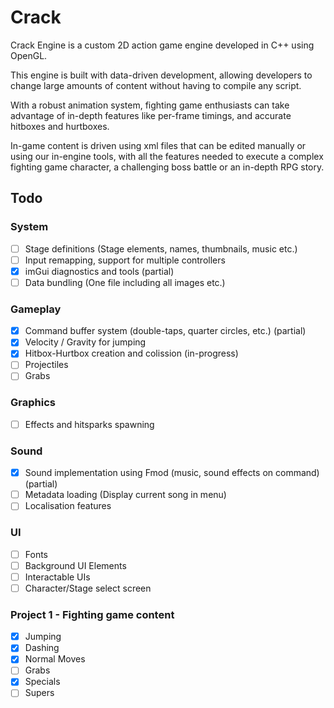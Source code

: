 # Crack
 
Crack Engine is a custom 2D action game engine developed in C++ using OpenGL.

This engine is built with data-driven development, allowing developers to change large amounts of content without having to compile any script.

With a robust animation system, fighting game enthusiasts can take advantage of in-depth features like per-frame timings, and accurate hitboxes and hurtboxes.

In-game content is driven using xml files that can be edited manually or using our in-engine tools, with all the features needed to execute a complex fighting game character, a challenging boss battle or an in-depth RPG story. 

## Todo
### System
- [ ] Stage definitions (Stage elements, names, thumbnails, music etc.)
- [ ] Input remapping, support for multiple controllers
- [x] imGui diagnostics and tools (partial)
- [ ] Data bundling (One file including all images etc.)
### Gameplay
- [x] Command buffer system (double-taps, quarter circles, etc.) (partial)
- [x] Velocity / Gravity for jumping
- [x] Hitbox-Hurtbox creation and colission (in-progress)
- [ ] Projectiles
- [ ] Grabs
### Graphics
- [ ] Effects and hitsparks spawning
### Sound
- [x] Sound implementation using Fmod (music, sound effects on command) (partial)
- [ ] Metadata loading (Display current song in menu)
- [ ] Localisation features
### UI
- [ ] Fonts
- [ ] Background UI Elements
- [ ] Interactable UIs
- [ ] Character/Stage select screen
### Project 1 - Fighting game content
- [x] Jumping
- [x] Dashing
- [x] Normal Moves
- [ ] Grabs
- [x] Specials
- [ ] Supers
